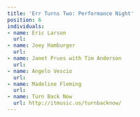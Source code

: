 ```yaml
---
title: 'Err Turns Two: Performance Night'
position: 6
individuals:
- name: Eric Larson
  url: 
- name: Joey Hamburger
  url: 
- name: Janet Prues with Tim Anderson
  url: 
- name: Angelo Vescio
  url: 
- name: Madeline Fleming
  url: 
- name: Turn Back Now
  url: http://itmusic.us/turnbacknow/
---
```


